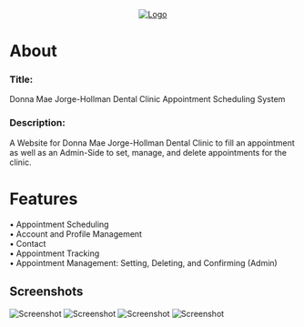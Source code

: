 <div align="center">
  <a href="https://i.imgur.com/5kLexq2.png">
    <img src="https://i.imgur.com/5kLexq2.png" alt="Logo">
  </a>
</div>

# About

### Title:
Donna Mae Jorge-Hollman Dental Clinic Appointment Scheduling System

### Description:
A Website for Donna Mae Jorge-Hollman Dental Clinic to fill an appointment as well as an Admin-Side to set, manage, and delete appointments for the clinic.

# Features

• Appointment Scheduling
<br />
• Account and Profile Management
<br />
• Contact
<br />
• Appointment Tracking
<br />
• Appointment Management: Setting, Deleting, and Confirming (Admin)

## Screenshots

![Screenshot](https://i.imgur.com/JwkbhVL.png)
![Screenshot](https://i.imgur.com/qHy4qVd.png)
![Screenshot](https://i.imgur.com/31mYm5in.png)
![Screenshot](https://i.imgur.com/tKaD6c2.png)
